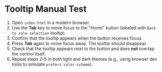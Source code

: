 # Tooltip Manual Test

1. Open `index.html` in a modern browser.
2. Use the **Tab** key to move focus to the "Home" button (labeled with `Back to role selection` tooltip).
3. Confirm that the tooltip appears when the button receives focus.
4. Press **Tab** again to move focus away. The tooltip should disappear.
5. Check that the tooltip appears next to the button and does **not** overlap the control itself.
6. Repeat steps 2–5 in both light and dark themes (e.g., using browser dev tools to simulate `prefers-color-scheme`).
